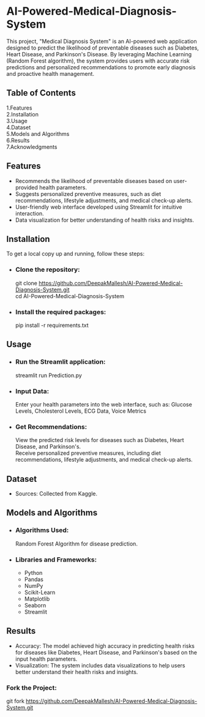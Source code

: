 # AI-Powered-Medical-Diagnosis-System  
This project, "Medical Diagnosis System" is an AI-powered web application designed to predict the likelihood of preventable diseases such as Diabetes, Heart Disease, and Parkinson's Disease. By leveraging Machine Learning (Random Forest algorithm), the system provides users with accurate risk predictions and personalized recommendations to promote early diagnosis and proactive health management.

## Table of Contents   
1.Features  
2.Installation  
3.Usage  
4.Dataset  
5.Models and Algorithms  
6.Results   
7.Acknowledgments  

## Features
- Recommends the likelihood of preventable diseases based on user-provided health parameters.  
- Suggests personalized preventive measures, such as diet recommendations, lifestyle adjustments, and medical check-up alerts.  
- User-friendly web interface developed using Streamlit for intuitive interaction.  
- Data visualization for better understanding of health risks and insights.  

## Installation  
To get a local copy up and running, follow these steps:  
- ### Clone the repository:  
  git clone https://github.com/DeepakMallesh/AI-Powered-Medical-Diagnosis-System.git    
  cd AI-Powered-Medical-Diagnosis-System  
- ### Install the required packages:  
  pip install -r requirements.txt  

## Usage  
- ### Run the Streamlit application:  
  streamlit run Prediction.py  
- ### Input Data:  
  Enter your health parameters into the web interface, such as: Glucose Levels, Cholesterol Levels, ECG Data, Voice Metrics  
- ### Get Recommendations:  
  View the predicted risk levels for diseases such as Diabetes, Heart Disease, and Parkinson's.  
  Receive personalized preventive measures, including diet recommendations, lifestyle adjustments, and medical check-up alerts.  

## Dataset   
- Sources: Collected from Kaggle.    

## Models and Algorithms  
- ### Algorithms Used:  
  Random Forest Algorithm for disease prediction.  

- ### Libraries and Frameworks:  
  - Python  
  - Pandas  
  - NumPy  
  - Scikit-Learn  
  - Matplotlib  
  - Seaborn  
  - Streamlit   

## Results  
- Accuracy: The model achieved high accuracy in predicting health risks for diseases like Diabetes, Heart Disease, and Parkinson's based on the input health parameters.  
- Visualization: The system includes data visualizations to help users better understand their health risks and insights.  

### Fork the Project:  
git fork https://github.com/DeepakMallesh/AI-Powered-Medical-Diagnosis-System.git  



